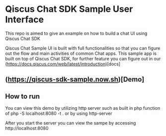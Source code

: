 # Qiscus Chat SDK Sample User Interface

This repo is aimed to give an example on how to build a chat UI
using Qiscus Chat SDK

Qiscus Chat Sample UI is built with full functionalities so that you can
figure out the flow and main activities of common Chat apps.
This sample app is built on top of Qiscus Chat SDK, for further
feature you can figure out in our
(https://docs.qiscus.com/web/latest/introduction)[docs]

## (https://qiscus-sdk-sample.now.sh)[Demo]

## How to run

You can view this demo by utilizing http server such as built in php
function of php -S localhost:8080 -t . or by using http-server

After you start the server you can view the sampe by accessing http://localhost:8080
